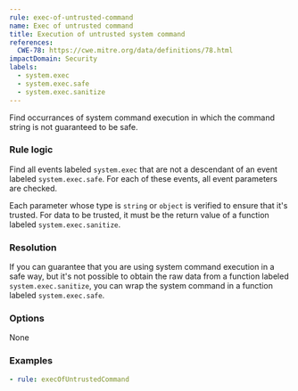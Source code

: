 ```yaml
---
rule: exec-of-untrusted-command
name: Exec of untrusted command
title: Execution of untrusted system command
references:
  CWE-78: https://cwe.mitre.org/data/definitions/78.html
impactDomain: Security
labels:
  - system.exec
  - system.exec.safe
  - system.exec.sanitize
---
```


Find occurrances of system command execution in which the command string is not guaranteed to be
safe.

### Rule logic

Find all events labeled `system.exec` that are not a descendant of an event labeled
`system.exec.safe`. For each of these events, all event parameters are checked.

Each parameter whose type is `string` or `object` is verified to ensure that it's trusted. For data
to be trusted, it must be the return value of a function labeled `system.exec.sanitize`.

### Resolution

If you can guarantee that you are using system command execution in a safe way, but it's not
possible to obtain the raw data from a function labeled `system.exec.sanitize`, you can wrap the
system command in a function labeled `system.exec.safe`.

### Options

None

### Examples

```yaml
- rule: execOfUntrustedCommand
```
